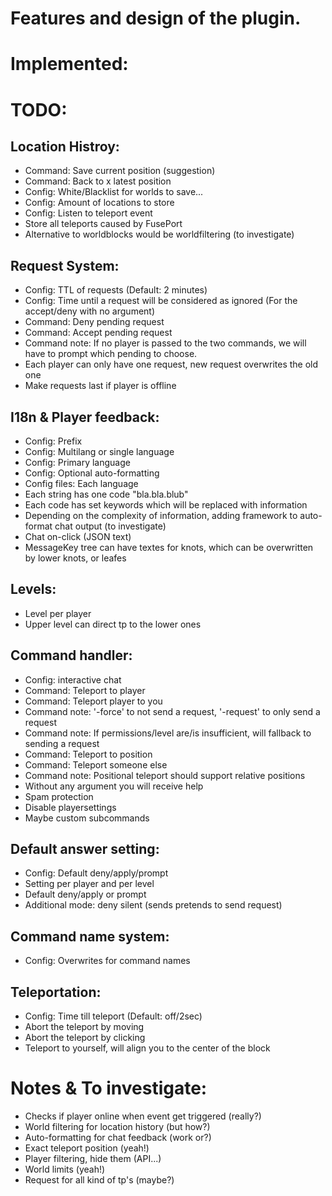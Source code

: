 # Features and design of the plugin.

# Implemented:

# TODO:

## Location Histroy:
- Command: Save current position (suggestion)
- Command: Back to x latest position
- Config: White/Blacklist for worlds to save...
- Config: Amount of locations to store
- Config: Listen to teleport event
- Store all teleports caused by FusePort
- Alternative to worldblocks would be worldfiltering (to investigate)

## Request System:
- Config: TTL of requests (Default: 2 minutes)
- Config: Time until a request will be considered as ignored (For the accept/deny with no argument)
- Command: Deny pending request
- Command: Accept pending request
- Command note: If no player is passed to the two commands, we will have to prompt which pending to choose.
- Each player can only have one request, new request overwrites the old one
- Make requests last if player is offline

## I18n & Player feedback:
- Config: Prefix
- Config: Multilang or single language
- Config: Primary language
- Config: Optional auto-formatting
- Config files: Each language
- Each string has one code "bla.bla.blub"
- Each code has set keywords <player1> <playerTo> which will be replaced with information
- Depending on the complexity of information, adding framework to auto-format chat output (to investigate)
- Chat on-click (JSON text)
- MessageKey tree can have textes for knots, which can be overwritten by lower knots, or leafes

## Levels:
- Level per player
- Upper level can direct tp to the lower ones

## Command handler:
- Config: interactive chat
- Command: Teleport to player
- Command: Teleport player to you
- Command note: '-force' to not send a request, '-request' to only send a request
- Command note: If permissions/level are/is insufficient, will fallback to sending a request
- Command: Teleport to position
- Command: Teleport someone else
- Command note: Positional teleport should support relative positions
- Without any argument you will receive help
- Spam protection
- Disable playersettings
- Maybe custom subcommands

## Default answer setting:
- Config: Default deny/apply/prompt
- Setting per player and per level
- Default deny/apply or prompt
- Additional mode: deny silent (sends pretends to send request)

## Command name system:
- Config: Overwrites for command names

## Teleportation:
- Config: Time till teleport (Default: off/2sec)
- Abort the teleport by moving
- Abort the teleport by clicking
- Teleport to yourself, will align you to the center of the block

# Notes & To investigate:
- Checks if player online when event get triggered (really?)
- World filtering for location history (but how?)
- Auto-formatting for chat feedback (work or?)
- Exact teleport position (yeah!)
- Player filtering, hide them (API...)
- World limits (yeah!)
- Request for all kind of tp's (maybe?)